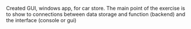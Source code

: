 Created GUI, windows app, for car store. The main point of the exercise is to show to connections between data storage and function (backend) and the interface (console or gui)
